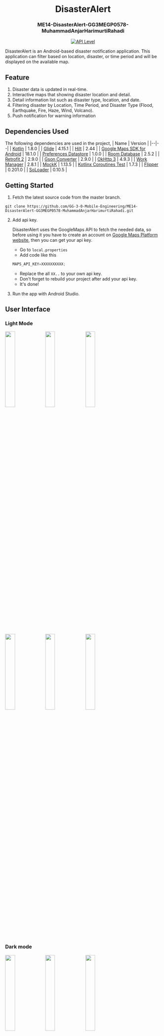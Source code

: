 <p align="center">
  <h1 align="center">DisasterAlert</h1>
  <h3 align="center">ME14-DisasterAlert-GG3MEGP0578-MuhammadAnjarHarimurtiRahadi</h3>
  <div align="center">
    <a href="https://android-arsenal.com/api?level=26">
      <img src="https://img.shields.io/badge/API-26%2B-brightgreen.svg?style=flat" alt="API Level" />
    </a>
  </div>

  <p align="left">
    DisasterAlert is an Android-based disaster notification application. This application can filter based on location, disaster, or time period and will be displayed on the available map.
  </p>
</p>

## Feature
1. Disaster data is updated in real-time.
2. Interactive maps that showing disaster location and detail.
3. Detail information list such as disaster type, location, and date.
4. Filtering disaster by Location, Time Period, and Disaster Type (Flood, Earthquake, Fire, Haze, Wind, Volcano).
5. Push notification for warning information

## Dependencies Used
The following dependencies are used in the project,
| Name | Version |
|--|--|
| [Kotlin](https://kotlinlang.org/) | 1.8.0 |
| [Glide](https://bumptech.github.io/glide/) | 4.15.1 |
| [Hilt](https://dagger.dev/hilt/) | 2.44 |
| [Google Maps SDK for Android](https://developers.google.com/maps/documentation/android-sdk) | 18.1.0 |
| [Preferences Datastore](https://developer.android.com/jetpack/androidx/releases/datastore) | 1.0.0 |
| [Room Database](https://developer.android.com/jetpack/androidx/releases/room) | 2.5.2 |
| [Retrofit 2](https://square.github.io/retrofit/) | 2.9.0 |
| [Gson Converter](https://square.github.io/retrofit/) | 2.9.0 |
| [OkHttp 3](https://square.github.io/okhttp/) | 4.9.3 |
| [Work Manager](https://developer.android.com/jetpack/androidx/releases/work) | 2.8.1 |
| [MockK](https://mockk.io/) | 1.13.5 |
| [Kotlinx Coroutines Test](https://kotlinlang.org/api/kotlinx.coroutines/kotlinx-coroutines-test/) | 1.7.3 |
| [Flipper](https://fbflipper.com/docs/features/) | 0.201.0 |
| [SoLoader](https://github.com/facebook/SoLoader) | 0.10.5 |

## Getting Started
1. Fetch the latest source code from the master branch.

``` 
git clone https://github.com/GG-3-0-Mobile-Engineering/ME14-DisasterAlert-GG3MEGP0578-MuhammadAnjarHarimurtiRahadi.git
```

2. Add api key.

<ul>

DisasterAlert uses the GoogleMaps API to fetch the needed data, so before using it you have to create an account on [Google Maps Platform website](https://mapsplatform.google.com/), then you can get your api key.

- Go to `local.properties`
- Add code like this
```kotlin
MAPS_API_KEY=XXXXXXXXXX;
```
- Replace the all `XX..` to your own api key.
- Don't forget to rebuild your project after add your api key.
- It's done!
</ul>

3. Run the app with Android Studio.

## User Interface
### Light Mode
<img src="https://github.com/GG-3-0-Mobile-Engineering/ME14-DisasterAlert-GG3MEGP0578-MuhammadAnjarHarimurtiRahadi/assets/49654730/a3492cc5-e3c4-403e-8146-c1a291155fc2" width="25%"> <img src="https://github.com/GG-3-0-Mobile-Engineering/ME14-DisasterAlert-GG3MEGP0578-MuhammadAnjarHarimurtiRahadi/assets/49654730/fbbd704e-e7de-465c-aeb6-a20f71da8be8" width="25%"> <img src="https://github.com/GG-3-0-Mobile-Engineering/ME14-DisasterAlert-GG3MEGP0578-MuhammadAnjarHarimurtiRahadi/assets/49654730/03f7cfb6-0f53-49f9-8723-0c63ee856962" width="25%"> <img src="https://github.com/GG-3-0-Mobile-Engineering/ME14-DisasterAlert-GG3MEGP0578-MuhammadAnjarHarimurtiRahadi/assets/49654730/e6f80465-a057-46c3-898d-be0281ed5e25" width="25%"> <img src="https://github.com/GG-3-0-Mobile-Engineering/ME14-DisasterAlert-GG3MEGP0578-MuhammadAnjarHarimurtiRahadi/assets/49654730/2beb1111-2c01-46ec-abc1-7c878c8ac3e5" width="25%"> <img src="https://github.com/GG-3-0-Mobile-Engineering/ME14-DisasterAlert-GG3MEGP0578-MuhammadAnjarHarimurtiRahadi/assets/49654730/ac2131b7-ea8d-41be-8882-7ed3c94a0f2d" width="25%">

### Dark mode
<img src="https://github.com/GG-3-0-Mobile-Engineering/ME14-DisasterAlert-GG3MEGP0578-MuhammadAnjarHarimurtiRahadi/assets/49654730/5d6593ec-e2e1-4b4d-9240-51dfe5286d6b" width="25%"> <img src="https://github.com/GG-3-0-Mobile-Engineering/ME14-DisasterAlert-GG3MEGP0578-MuhammadAnjarHarimurtiRahadi/assets/49654730/5e3133ef-0669-401b-a20e-ce1e5df7f894" width="25%"> <img src="https://github.com/GG-3-0-Mobile-Engineering/ME14-DisasterAlert-GG3MEGP0578-MuhammadAnjarHarimurtiRahadi/assets/49654730/470b26a0-527f-4ae9-9b7c-9e0dc7aefec6" width="25%"> <img src="https://github.com/GG-3-0-Mobile-Engineering/ME14-DisasterAlert-GG3MEGP0578-MuhammadAnjarHarimurtiRahadi/assets/49654730/9beddf5d-fd1c-4e24-921a-f695ee35cdf5" width="25%"> <img src="https://github.com/GG-3-0-Mobile-Engineering/ME14-DisasterAlert-GG3MEGP0578-MuhammadAnjarHarimurtiRahadi/assets/49654730/452bb743-6d8e-407e-8f32-51d5dd0112e0" width="25%"> <img src="https://github.com/GG-3-0-Mobile-Engineering/ME14-DisasterAlert-GG3MEGP0578-MuhammadAnjarHarimurtiRahadi/assets/49654730/67a42eae-8c83-42f9-93a9-fe7a074e7ce7" width="25%">

## Testing Documentation
![image](https://github.com/GG-3-0-Mobile-Engineering/ME14-DisasterAlert-GG3MEGP0578-MuhammadAnjarHarimurtiRahadi/assets/49654730/75051dea-1abf-46d0-8b7a-93c5ee02a74c)

## Demo App
[Click Here](https://youtu.be/2W_zeEO5cuM) 

## Download The Latest App
[Click Here](https://drive.google.com/file/d/1fYjBimtFSC_1f82Iro0T-zbvLkops9G1/view?usp=sharing) 

## Author
This project is developed by [Anjar Harimurti](https://github.com/args06).

## Contact
You can reach out to me directly at [E-mail](mailto:<anjarharimurti.ah@gmail.com>).

<div align="center">

### Show some support by starring 🌟 the repository! Thanks fo visitting.

</div>
